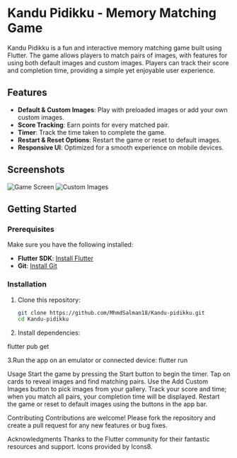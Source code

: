 # Kandu Pidikku - Memory Matching Game

Kandu Pidikku is a fun and interactive memory matching game built using Flutter. The game allows players to match pairs of images, with features for using both default images and custom images. Players can track their score and completion time, providing a simple yet enjoyable user experience.

## Features

- **Default & Custom Images**: Play with preloaded images or add your own custom images.
- **Score Tracking**: Earn points for every matched pair.
- **Timer**: Track the time taken to complete the game.
- **Restart & Reset Options**: Restart the game or reset to default images.
- **Responsive UI**: Optimized for a smooth experience on mobile devices.

## Screenshots

<!-- Include some screenshots of your app's UI here -->
![Game Screen](screenshots/game_screen.png)
![Custom Images](screenshots/custom_images.png)

## Getting Started

### Prerequisites

Make sure you have the following installed:
- **Flutter SDK**: [Install Flutter](https://flutter.dev/docs/get-started/install)
- **Git**: [Install Git](https://git-scm.com/book/en/v2/Getting-Started-Installing-Git)

### Installation

1. Clone this repository:
   ```bash
   git clone https://github.com/MhmdSalman18/Kandu-pidikku.git
   cd Kandu-pidikku
   
2. Install dependencies:

flutter pub get

3.Run the app on an emulator or connected device:
flutter run

Usage
Start the game by pressing the Start button to begin the timer.
Tap on cards to reveal images and find matching pairs.
Use the Add Custom Images button to pick images from your gallery.
Track your score and time; when you match all pairs, your completion time will be displayed.
Restart the game or reset to default images using the buttons in the app bar.

Contributing
Contributions are welcome! Please fork the repository and create a pull request for any new features or bug fixes.

Acknowledgments
Thanks to the Flutter community for their fantastic resources and support.
Icons provided by Icons8.